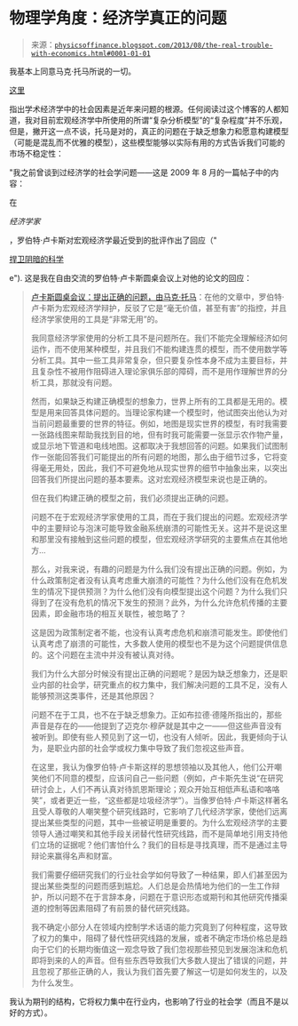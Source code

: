 <!--yml

category: 未分类

日期：2024 年 05 月 18 日 06:54:56

-->

# 物理学角度：经济学真正的问题

> 来源：[`physicsoffinance.blogspot.com/2013/08/the-real-trouble-with-economics.html#0001-01-01`](http://physicsoffinance.blogspot.com/2013/08/the-real-trouble-with-economics.html#0001-01-01)

我基本上同意马克·托马所说的一切。

[这里](http://economistsview.typepad.com/economistsview/2013/08/the-real-trouble-with-economics-sociology.html)

指出学术经济学中的社会因素是近年来问题的根源。任何阅读过这个博客的人都知道，我对目前宏观经济学中所使用的所谓“复杂分析模型”的“复杂程度”并不乐观，但是，撇开这一点不谈，托马是对的，真正的问题在于缺乏想象力和愿意构建模型（可能是混乱而不优雅的模型），这些模型能够以实际有用的方式告诉我们可能的市场不稳定性：

"我之前曾谈到过经济学的社会学问题——这是 2009 年 8 月的一篇帖子中的内容：

在

*经济学家*

，罗伯特·卢卡斯对宏观经济学最近受到的批评作出了回应（"

[捍卫阴暗的科学](http://www.economist.com/businessfinance/displaystory.cfm?story_id=14165405)

e"). 这是我在自由交流的罗伯特·卢卡斯圆桌会议上对他的论文的回应：

> [卢卡斯圆桌会议：提出正确的问题，由马克·托马](http://www.economist.com/blogs/freeexchange/2009/08/lucas_roundtable_ask_the_right.cfm)：在他的文章中，罗伯特·卢卡斯为宏观经济学辩护，反驳了它是“毫无价值，甚至有害”的指控，并且经济学家使用的工具是“非常无用”的。
> 
> 我同意经济学家使用的分析工具不是问题所在。我们不能完全理解经济如何运作，而不使用某种模型，并且我们不能构建连贯的模型，而不使用数学等分析工具。其中一些工具非常复杂，但只要复杂性本身不成为主要目标，并且复杂性不被用作阻碍进入理论家俱乐部的障碍，而不是用作理解世界的分析工具，那就没有问题。
> 
> 然而，如果缺乏构建正确模型的想象力，世界上所有的工具都是无用的。模型是用来回答具体问题的。当理论家构建一个模型时，他试图突出他认为对当前问题最重要的世界的特征。例如，地图是现实世界的模型，有时我需要一张路线图来帮助我找到目的地，但有时我可能需要一张显示农作物产量，或显示地下管道和电线地图。这都取决于我想回答的问题。如果我们试图制作一张能回答我们可能提出的所有问题的地图，那么由于细节过多，它将变得毫无用处，因此，我们不可避免地从现实世界的细节中抽象出来，以突出回答我们所提出问题的基本要素。这对宏观经济模型来说也是正确的。
> 
> 但在我们构建正确的模型之前，我们必须提出正确的问题。
> 
> 问题不在于宏观经济学家使用的工具，而在于我们提出的问题。宏观经济学中的主要辩论与泡沫可能导致金融系统崩溃的可能性无关。这并不是说这里和那里没有接触到这些问题的模型，但宏观经济学研究的主要焦点在其他地方...
> 
> 那么，对我来说，有趣的问题是为什么我们没有提出正确的问题。例如，为什么政策制定者没有认真考虑重大崩溃的可能性？为什么他们没有在危机发生的情况下提供预测？为什么他们没有向模型提出这个问题？为什么我们只得到了在没有危机的情况下发生的预测？此外，为什么允许危机传播的主要因素，即金融市场的相互关联性，被忽略了？
> 
> 这是因为政策制定者不能，也没有认真考虑危机和崩溃可能发生。即使他们认真考虑了崩溃的可能性，大多数人使用的模型也不是为这个问题提供信息的。这个问题在主流中并没有被认真对待。
> 
> 我们为什么大部分时候没有提出正确的问题呢？是因为缺乏想象力，还是职业内部的社会学，研究重点的权力集中，我们解决问题的工具不足，没有人能够预测这类事件，还是其他原因？
> 
> 问题不在于工具，也不在于缺乏想象力。正如布拉德·德隆所指出的，那些声音是存在的——他提到了迈克尔·穆萨就是其中之一——但这些声音没有被听到。即使有些人预见到了这一切，也没有人倾听。因此，我更倾向于认为，是职业内部的社会学或权力集中导致了我们忽视这些声音。
> 
> 在这里，我认为像罗伯特·卢卡斯这样的思想领袖以及其他人，他们公开嘲笑他们不同意的模型，应该问自己一些问题（例如，卢卡斯先生说“在研究研讨会上，人们不再认真对待凯恩斯理论；观众开始互相低声私语和咯咯笑”，或者更近一些，“这些都是垃圾经济学”）。当像罗伯特·卢卡斯这样著名且受人尊敬的人嘲笑整个研究线路时，它影响了几代经济学家，使他们远离提出某些类型的问题，其中一些被证明是重要的。为什么宏观经济学的主要领导人通过嘲笑和其他手段关闭替代性研究线路，而不是简单地引用支持他们立场的证据呢？他们害怕什么？我们的目标是寻找真理，而不是通过主导辩论来赢得名声和财富。
> 
> 我们需要仔细研究我们的行业社会学如何导致了一种结果，即人们甚至因为提出某些类型的问题而感到尴尬。人们总是会热情地为他们的一生工作辩护，所以问题不在于言辞本身，问题在于意识形态或期刊和其他研究传播渠道的控制等因素阻碍了有前景的替代研究线路。
> 
> 我不确定小部分人在领域内控制学术话语的能力究竟到了何种程度，这导致了权力的集中，阻碍了替代性研究线路的发展，或者不确定市场价格总是趋向于它们的长期均衡值这一观念导致了我们忽视那些预见到发展泡沫和危机即将到来的人的声音。但有些东西导致我们大多数人提出了错误的问题，并且忽视了那些正确的人，我认为我们首先要了解这一切是如何发生的，以及为什么发生。

我认为期刊的结构，它将权力集中在行业内，也影响了行业的社会学（而且不是以好的方式）。
